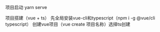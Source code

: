 项目启动 yarn serve

项目搭建（vue + ts）
先全局安装vue-cli和typescript（npm i -g @vue/cli typescript）
创建vue项目（vue create 项目名称）选择ts创建


